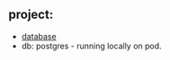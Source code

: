 ## project: 
- [database](..%2F..%2F..%2Fsrc%2Fmain%2Fjava%2Fcom%2Flekhraj%2Fjava%2Fspring%2Fdatabase)
- db: postgres - running locally on pod.
